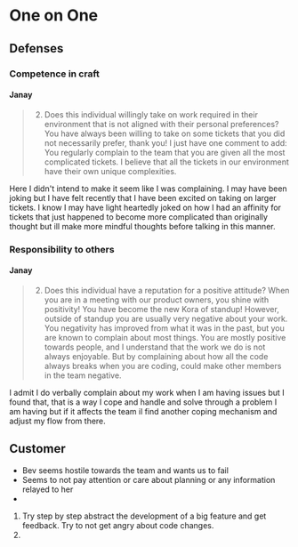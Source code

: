 # One on One

## Defenses

### Competence in craft

#### Janay

> 2. Does this individual willingly take on work required in their environment that is not aligned with their personal preferences?  You have always been willing to take on some tickets that you did not necessarily prefer, thank you! I just have one comment to add: You regularly complain to the team that you are given all the most complicated tickets. I believe that all the tickets in our environment have their own unique complexities.

Here I didn't intend to make it seem like I was complaining. I may have been joking but I have felt recently that I have been excited on taking on larger tickets. I know I may have light heartedly joked on how I had an affinity for tickets that just happened to become more complicated than originally thought but ill make more mindful thoughts before talking in this manner. 

### Responsibility to others

#### Janay

> 2. Does this individual have a reputation for a positive attitude?  When you are in a meeting with our product owners, you shine with positivity! You have become the new Kora of standup! However, outside of standup you are usually very negative about your work. You negativity has improved from what it was in the past, but you are known to complain about most things. You are mostly positive towards people, and I understand that the work we do is not always enjoyable. But by complaining about how all the code always breaks when you are coding, could make other members in the team negative.

I admit I do verbally complain about my work when I am having issues but I found that, that is a way I cope and handle and solve through a problem I am having but if it affects the team il find another coping mechanism and adjust my flow from there. 


## Customer
- Bev seems hostile towards the team and wants us to fail
- Seems to not pay attention or care about planning or any information relayed to her
- 



1. Try step by step abstract the development of a big feature and get feedback. Try to not get angry about code changes.
2. 






